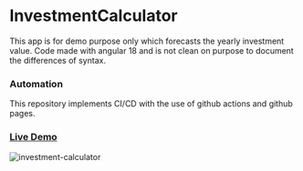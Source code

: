 # InvestmentCalculator

This app is for demo purpose only which forecasts the yearly investment value. Code made with angular 18 and is not 
clean on purpose to document the differences of syntax.


### Automation

This repository implements CI/CD with the use of github actions and github pages.

### [Live Demo](https://diyamesss.github.io/investment-calculator/)

![investment-calculator](https://github.com/user-attachments/assets/594e3fac-2499-41d3-8810-829a6730ca49)